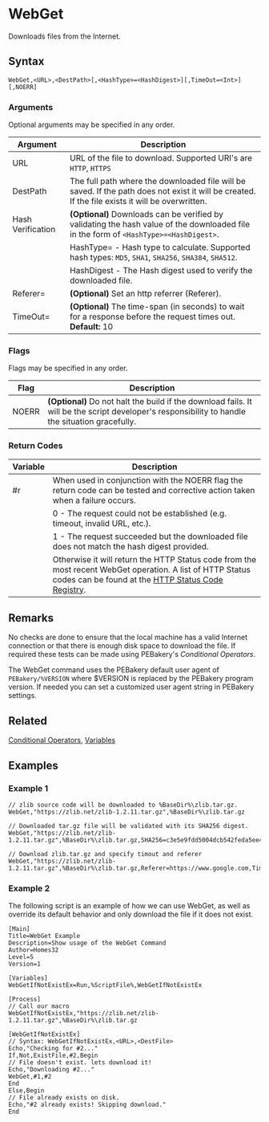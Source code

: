 # WebGet

Downloads files from the Internet.

## Syntax

```pebakery
WebGet,<URL>,<DestPath>[,<HashType>=<HashDigest>][,TimeOut=<Int>][,NOERR]
```

### Arguments

Optional arguments may be specified in any order.

| Argument | Description |
| --- | --- |
| URL | URL of the file to download. Supported URI's are `HTTP`, `HTTPS` |
| DestPath | The full path where the downloaded file will be saved. If the path does not exist it will be created. If the file exists it will be overwritten. |
| Hash Verification | **(Optional)** Downloads can be verified by validating the hash value of the downloaded file in the form of `<HashType>=<HashDigest>`. |
| | HashType= - Hash type to calculate. Supported hash types: `MD5`, `SHA1`, `SHA256`, `SHA384`, `SHA512`. |
| | HashDigest - The Hash digest used to verify the downloaded file. |
| Referer= | **(Optional)** Set an http referrer (Referer). |
| TimeOut= | **(Optional)** The time-span (in seconds) to wait for a response before the request times out. **Default:** 10 |

### Flags

Flags may be specified in any order.

| Flag | Description |
| --- | --- |
| NOERR | **(Optional)** Do not halt the build if the download fails. It will be the script developer's responsibility to handle the situation gracefully. |

### Return Codes

| Variable | Description |
| --- | --- |
| #r | When used in conjunction with the NOERR flag the return code can be tested and corrective action taken when a failure occurs. |
| | 0 - The request could not be established (e.g. timeout, invalid URL, etc.). |
| | 1 - The request succeeded but the downloaded file does not match the hash digest provided. |
| | Otherwise it will return the HTTP Status code from the most recent WebGet operation. A list of HTTP Status codes can be found at the [HTTP Status Code Registry](https://www.iana.org/assignments/http-status-codes/http-status-codes.xhtml). |

## Remarks

No checks are done to ensure that the local machine has a valid Internet connection or that there is enough disk space to download the file. If required these tests can be made using PEBakery's *Conditional Operators*.

The WebGet command uses the PEBakery default user agent of `PEBakery/%VERSION` where $VERSION is replaced by the PEBakery program version. If needed you can set a customized user agent string in PEBakery settings.

## Related

[Conditional Operators](../Branch/Operators.md), [Variables](./LangRef/Variables.md)

## Examples

### Example 1

```pebakery
// zlib source code will be downloaded to %BaseDir%\zlib.tar.gz.
WebGet,"https://zlib.net/zlib-1.2.11.tar.gz",%BaseDir%\zlib.tar.gz

// Downloaded tar.gz file will be validated with its SHA256 digest.
WebGet,"https://zlib.net/zlib-1.2.11.tar.gz",%BaseDir%\zlib.tar.gz,SHA256=c3e5e9fdd5004dcb542feda5ee4f0ff0744628baf8ed2dd5d66f8ca1197cb1a1

// Download zlib.tar.gz and specify timout and referer
WebGet,"https://zlib.net/zlib-1.2.11.tar.gz",%BaseDir%\zlib.tar.gz,Referer=https://www.google.com,Timeout=30
```

### Example 2

The following script is an example of how we can use WebGet, as well as override its default behavior and only download the file if it does not exist.

```pebakery
[Main]
Title=WebGet Example
Description=Show usage of the WebGet Command
Author=Homes32
Level=5
Version=1

[Variables]
WebGetIfNotExistEx=Run,%ScriptFile%,WebGetIfNotExistEx

[Process]
// Call our macro
WebGetIfNotExistEx,"https://zlib.net/zlib-1.2.11.tar.gz",%BaseDir%\zlib.tar.gz

[WebGetIfNotExistEx]
// Syntax: WebGetIfNotExistEx,<URL>,<DestFile>
Echo,"Checking for #2..."
If,Not,ExistFile,#2,Begin
// File doesn't exist. lets download it!
Echo,"Downloading #2..."
WebGet,#1,#2
End
Else,Begin
// File already exists on disk.
Echo,"#2 already exists! Skipping download."
End
```